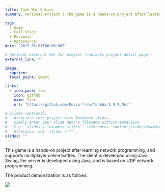 ```yaml
---
title: Tank War Online
summary: Personal Project | The game is a hands-on project after learning network programming, and supports multiplayer online battles.

tags:
  - Game
  - Full-Stack
  - Personal
  - OpenSource
date: "2017-06-01T00:00:00Z"

# Optional external URL for project (replaces project detail page).
external_link: ""

image:
  caption:
  focal_point: Smart

links:
  - icon_pack: fab
    icon: github
    name: Star
    url: "https://github.com/Kevin-free/TankWar1.9.9_Net"

# Slides (optional).
#   Associate this project with Markdown slides.
#   Simply enter your slide deck's filename without extension.
#   E.g. `slides = "example-slides"` references `content/slides/example-slides.md`.
#   Otherwise, set `slides = ""`.
slides: ""
---
```


This game is a hands-on project after learning network programming, and supports multiplayer online battles.
The client is developed using Java Swing, the server is developed using Java, and is based on UDP network programming.

The product demonstration is as follows.

![](https://img.ifree258.top/me.ifree.love/projects/tank-war-online-1.gif)
